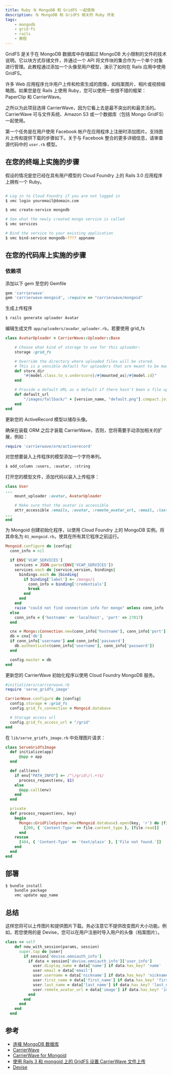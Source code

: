 ```yaml
---
title: Ruby 与 MongoDB 和 GridFS 一起使用
description: 与 MongoDB 和 GridFS 相关的 Ruby 开发
tags:
    - mongodb
    - grid-fs
    - rails
    - 教程
---
```


GridFS 是关于在 MongoDB 数据库中存储超过 MongoDB 大小限制的文件的技术说明。它以块方式存储文件，并通过一个 API 将文件块的集合作为一个单个对象进行管理。此教程通过添加一个头像至用户模型，演示了如何在 Rails 应用中使用 GridFS。

许多 Web 应用程序允许用户上传和检索生成的图像，如档案图片、相片或视频缩略图。如果您是在 Rails 上使用 Ruby，您可以使用一些很不错的框架：PaperClip 和 CarrierWave。

之所以为此项目选择 CarrierWave，因为它看上去是最不突出的和最灵活的。CarrierWave 可与文件系统、Amazon S3 或一个数据库（包括 Mongo GridFS）一起使用。

第一个任务是在用户使用 Facebook 帐户在应用程序上注册时添加图片。支持图片上传和提供下载的步骤如下。关于与 Facebook 整合的更多详细信息，请审查源代码中的 `user.rb` 模型。

## 在您的终端上实施的步骤

假设的情况是您已经在具有用户模型的 Cloud Foundry 上的 Rails 3.0 应用程序上拥有一个 Ruby。

```bash

# Log in to Cloud Foundry if you are not logged in
$ vmc login youremail@domain.com

$ vmc create-service mongodb

# See what the newly created mongo service is called
$ vmc services

# Bind the service to your existing application
$ vmc bind-service mongodb-???? appname

```

## 在您的代码库上实施的步骤

### 依赖项

添加以下 gem 至您的 Gemfile

``` ruby
gem 'carrierwave'
gem 'carrierwave-mongoid', :require => "carrierwave/mongoid"
```

生成上传程序

```bash
$ rails generate uploader Avatar
```

编辑生成文件 `app/uploaders/avadar_uploader.rb`，若要使用 grid_fs

``` ruby
class AvatarUploader < CarrierWave::Uploader::Base

    # Choose what kind of storage to use for this uploader:
    storage :grid_fs

    # Override the directory where uploaded files will be stored.
    # This is a sensible default for uploaders that are meant to be mounted:
    def store_dir
        "#{model.class.to_s.underscore}/#{mounted_as}/#{model.id}"
    end

    # Provide a default URL as a default if there hasn't been a file uploaded:
    def default_url
        "/images/fallback/" + [version_name, "default.png"].compact.join('_')
    end
end
```

更新您的 ActiveRecord 模型以储存头像。

确保在装载 ORM 之后才装载 CarrierWave，否则，您将需要手动添加相关的扩展，例如：

``` ruby
require 'carrierwave/orm/activerecord'
```

对您想要装入上传程序的模型添加一个字符串列。

```bash
$ add_column :users, :avatar, :string
```

打开您的模型文件，添加代码以装入上传程序：

``` ruby
class User
...
    mount_uploader :avatar, AvatarUploader

    # Make sure that the avatar is accessible
    attr_accessible :emails, :avatar, :remote_avatar_url, :email, :last_name #....
...
end
```

为 Mongoid 创建初始化程序，以使用 Cloud Foundry 上的 MongoDB 实例。将其命名为 `01_mongoid.rb`，使其在所有其它程序之前运行。

``` ruby
Mongoid.configure do |config|
  conn_info = nil

  if ENV['VCAP_SERVICES']
    services = JSON.parse(ENV['VCAP_SERVICES'])
    services.each do |service_version, bindings|
      bindings.each do |binding|
        if binding['label'] =~ /mongo/i
          conn_info = binding['credentials']
          break
        end
      end
    end
    raise "could not find connection info for mongo" unless conn_info
  else
    conn_info = {'hostname' => 'localhost', 'port' => 27017}
  end

  cnx = Mongo::Connection.new(conn_info['hostname'], conn_info['port'], :pool_size => 5, :timeout => 5)
  db = cnx['db']
  if conn_info['username'] and conn_info['password']
    db.authenticate(conn_info['username'], conn_info['password'])
  end

  config.master = db
end
```

更新您的 CarrierWave 初始化程序以使用 Cloud Foundry MongoDB 服务。

``` ruby
#initializers/carrierwave.rb
require 'serve_gridfs_image'

CarrierWave.configure do |config|
  config.storage = :grid_fs
  config.grid_fs_connection = Mongoid.database

  # Storage access url
  config.grid_fs_access_url = "/grid"
end
```

在 `lib/serve_gridfs_image.rb` 中处理图片请求：

``` ruby
class ServeGridfsImage
  def initialize(app)
      @app = app
  end

  def call(env)
    if env["PATH_INFO"] =~ /^\/grid\/(.+)$/
      process_request(env, $1)
    else
      @app.call(env)
    end
  end

  private
  def process_request(env, key)
    begin
      Mongo::GridFileSystem.new(Mongoid.database).open(key, 'r') do |file|
        [200, { 'Content-Type' => file.content_type }, [file.read]]
      end
    rescue
      [404, { 'Content-Type' => 'text/plain' }, ['File not found.']]
    end
  end
end
```

## 部署

```bash
$ bundle install
    bundle package
    vmc update app_name
```

## 总结

这样您将可以上传图片和提供图片下载。务必注意它不提供改变图片大小功能。例如，若您使用的是 Devise，您可以在用户注册时导入用户的头像（档案图片）。

``` ruby
class << self
    def new_with_session(params, session)
      super.tap do |user|
        if session['devise.omniauth_info']
          if data = session['devise.omniauth_info']['user_info']
            user.display_name = data['name'] if data.has_key? 'name'
            user.email = data['email']
            user.username = data['nickname'] if data.has_key? 'nickname'
            user.first_name = data['first_name'] if data.has_key? 'first_name'
            user.last_name = data['last_name'] if data.has_key? 'last_name'
            user.remote_avatar_url = data['image'] if data.has_key? 'image'
          end
        end
      end
    end
  end
```

## 参考

+ [连接 MongoDB 数据库](http://support.cloudfoundry.com/entries/20016922-connecting-to-a-mongo-db)
+ [CarrierWave](https://github.com/jnicklas/carrierwave)
+ [CarrierWave for Mongoid](https://github.com/jnicklas/carrierwave-mongoid)
+ [使用 Rails 3 和 mongoid 上的 GridFS 设置 CarrierWave 文件上传](http://antekpiechnik.com/posts/setting-up-carrierwave-file-uploads-using-gridfs-on-rails-3-and-mongoid)
+ [Devise](https://github.com/plataformatec/devise)

